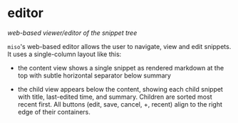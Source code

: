 # editor
*web-based viewer/editor of the snippet tree*

`miso`'s web-based editor allows the user to navigate, view and edit snippets. It uses a single-column layout like this:

- the content view shows a single snippet as rendered markdown at the top with subtle horizontal separator below summary

- the child view appears below the content, showing each child snippet with title, last-edited time, and summary. Children are sorted most recent first. All buttons (edit, save, cancel, +, recent) align to the right edge of their containers.
